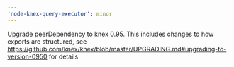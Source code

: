 ```yaml
---
'node-knex-query-executor': minor
---
```


Upgrade peerDependency to knex 0.95. This includes changes to how exports are structured, see https://github.com/knex/knex/blob/master/UPGRADING.md#upgrading-to-version-0950 for details
